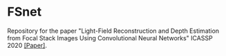 # FSnet
Repository for the paper "Light-Field Reconstruction and Depth Estimation from Focal Stack Images Using Convolutional Neural Networks" ICASSP 2020 [[Paper]](https://ieeexplore.ieee.org/abstract/document/9053586). 
